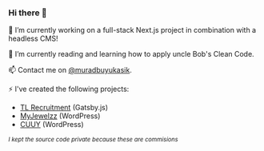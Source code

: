 ### Hi there 👋

🔭 I’m currently working on a full-stack Next.js project in combination with a headless CMS!

🌱 I’m currently reading and learning how to apply uncle Bob's Clean Code.

📫 Contact me on [@muradbuyukasik](https://instagram.com/muradbuyukasik).


⚡ I've created the following projects:

- [TL Recruitment](https://tlrecruitment.nl) (Gatsby.js)
- [MyJewelzz](https://myjewelzz.nl) (WordPress)
- [CUUY](https://cuuy.eu) (WordPress)

_<sub>I kept the source code private because these are commisions</sub>_

<!--
**MuradBuyukasik/MuradBuyukasik** is a ✨ _special_ ✨ repository because its `README.md` (this file) appears on your GitHub profile.

Here are some ideas to get you started:

- 
- 👯 I’m looking to collaborate on ...
- 🤔 I’m looking for help with ...
- 💬 Ask me about ...
- 😄 Pronouns: ...
- ⚡ Fun fact: ...
-->
